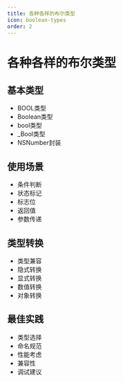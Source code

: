 ```yaml
---
title: 各种各样的布尔类型
icon: boolean-types
order: 2
---
```


# 各种各样的布尔类型

## 基本类型
- BOOL类型
- Boolean类型
- bool类型
- _Bool类型
- NSNumber封装

## 使用场景
- 条件判断
- 状态标记
- 标志位
- 返回值
- 参数传递

## 类型转换
- 类型兼容
- 隐式转换
- 显式转换
- 数值转换
- 对象转换

## 最佳实践
- 类型选择
- 命名规范
- 性能考虑
- 兼容性
- 调试建议
